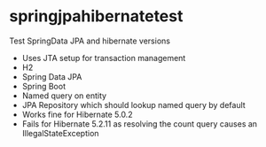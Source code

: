 # springjpahibernatetest
Test SpringData JPA and hibernate versions

- Uses JTA setup for transaction management
- H2
- Spring Data JPA
- Spring Boot
- Named query on entity
- JPA Repository which should lookup named query by default
- Works fine for Hibernate 5.0.2
- Fails for Hibernate 5.2.11 as resolving the count query causes an IllegalStateException



